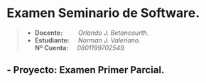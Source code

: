 # Examen Seminario de Software.
 >+ **Docente:** &nbsp; &nbsp; &nbsp; &nbsp; *Orlando J. Betancourth.*
 >+ **Estudiante:** &nbsp; &nbsp; *Norman J. Valeriano.* <br>
 > **Nº Cuenta:** &nbsp; &nbsp; *0801199702549.*

 ## - **Proyecto:** Examen Primer Parcial.